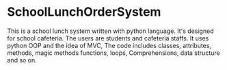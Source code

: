 # SchoolLunchOrderSystem
This is a school lunch system written with python language. It's designed for school cafeteria. The users are students and cafeteria staffs.
It uses python OOP and the idea of MVC, The code includes classes, attributes, methods, magic methods functions, loops, Comprehensions, data structure and so on.
